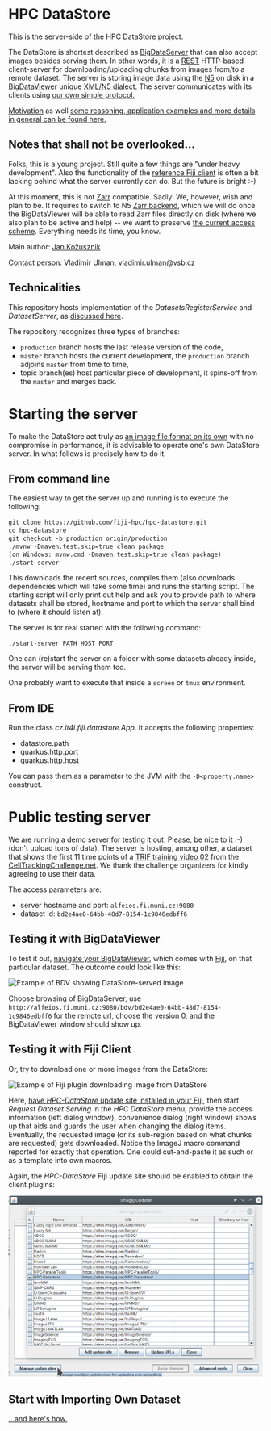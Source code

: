 # HPC DataStore
This is the server-side of the HPC DataStore project.

The DataStore is shortest described as [BigDataServer](https://imagej.net/plugins/bdv/server)
that can also accept images besides serving them. In other words, it is a [REST](https://en.wikipedia.org/wiki/Representational_state_transfer)
HTTP-based client-server for downloading/uploading chunks from images from/to a remote dataset.
The server is storing image data using the [N5](https://github.com/saalfeldlab/n5) on disk
in a [BigDataViewer](https://imagej.net/plugins/bdv) unique [XML/N5 dialect.](doc/DESCRIPTION.md#the-bdv-dialect)
The server communicates with its clients using [our own simple protocol.](https://docs.google.com/document/d/1ZeLc83dyNE9USBuvSCLEVGK-zQzUKFb7VGhOlVIRBvU/edit)

[Motivation](doc/HISTORY.md) as well [some reasoning, application examples and more
details in general can be found here.](doc/OUTLINE.md)

## Notes that shall not be overlooked...
Folks, this is a young project. Still quite a few things are "under heavy development".
Also the functionality of the [reference Fiji client](https://github.com/fiji-hpc/hpc-datastore-fiji)
is often a bit lacking behind what the server currently can do. But the future is bright :-)

At this moment, this is not [Zarr](https://zarr-specs.readthedocs.io/en/core-protocol-v3.0-dev/)
compatible. Sadly! We, however, wish and plan to be. It requires to switch to N5
[Zarr backend](https://github.com/saalfeldlab/n5-zarr), which we will do once the
BigDataViewer will be able to read Zarr files directly on disk (where we also plan
to be active and help) -- we want to preserve [the current access scheme](doc/DESCRIPTION.md#storage-architecture).
Everything needs its time, you know.

Main author: [Jan Kožusznik](https://github.com/kozusznik)

Contact person: Vladimir Ulman, <vladimir.ulman@vsb.cz>

## Technicalities
This repository hosts implementation of the *DatasetsRegisterService*
and *DatasetServer*, as [discussed here](doc/DESCRIPTION.md#connection-scheme).

The repository recognizes three types of branches:

- `production` branch hosts the last release version of the code,
- `master` branch hosts the current development, the `production` branch adjoins `master` from time to time,
- topic branch(es) host particular piece of development, it spins-off from the `master` and merges back.

# Starting the server
To make the DataStore act truly as [an image file format on its own](doc/APPLICATIONS.md#a-storage-independent-image-fileformat)
with no compromise in performance, it is advisable to operate one's own DataStore server.
In what follows is precisely how to do it.

## From command line
The easiest way to get the server up and running is to execute the following:

```
git clone https://github.com/fiji-hpc/hpc-datastore.git
cd hpc-datastore
git checkout -b production origin/production
./mvnw -Dmaven.test.skip=true clean package
(on Windows: mvnw.cmd -Dmaven.test.skip=true clean package)
./start-server
```

This downloads the recent sources, compiles them (also downloads dependencies which
will take some time) and runs the starting script. The starting script will only
print out help and ask you to provide path to where datasets shall be stored, hostname
and port to which the server shall bind to (where it should listen at).

The server is for real started with the following command:
```
./start-server PATH HOST PORT
```
One can (re)start the server on a folder with some datasets already inside,
the server will be serving them too.

One probably want to execute that inside a `screen` or `tmux` environment.

## From IDE
Run the class _cz.it4i.fiji.datastore.App_. It accepts the following properties:

- datastore.path
- quarkus.http.port
- quarkus.http.host

You can pass them as a parameter to the JVM with the `-D<property.name>` construct.

# Public testing server
We are running a demo server for testing it out. Please, be nice to it :-) (don't upload tons of data).
The server is hosting, among other, a dataset that shows the first 11 time points of a
[TRIF training video 02](http://celltrackingchallenge.net/3d-datasets/)
from the [CellTrackingChallenge.net](http://celltrackingchallenge.net/).
We thank the challenge organizers for kindly agreeing to use their data.

The access parameters are:

- server hostname and port: `alfeios.fi.muni.cz:9080`
- dataset id: `bd2e4ae0-64bb-48d7-8154-1c9846edbff6`

## Testing it with BigDataViewer
To test it out, [navigate your BigDataViewer](doc/APPLICATIONS.md#bdv-mastodon-and-friends),
which comes with [Fiji](https://imagej.net/software/fiji/downloads), on that particular dataset.
The outcome could look like this:

![Example of BDV showing DataStore-served image](doc/imgs/bdv-connects-to-datastore.png)

Choose browsing of BigDataServer, use `http://alfeios.fi.muni.cz:9080/bdv/bd2e4ae0-64bb-48d7-8154-1c9846edbff6`
for the remote url, choose the version 0, and the BigDataViewer window should show up.

## Testing it with Fiji Client
Or, try to download one or more images from the DataStore:

![Example of Fiji plugin downloading image from DataStore](doc/imgs/plugin-downloads-from-datastore.png)

Here, [have *HPC-DataStore* update site installed in your Fiji](doc/imgs/datastore-fiji-update-site.png),
then start *Request Dataset Serving* in the *HPC DataStore* menu, provide the access information (left dialog window),
convenience dialog (right window) shows up that aids and guards the user when changing the dialog items. Eventually,
the requested image (or its sub-region based on what chunks are requested) gets downloaded. Notice the ImageJ macro
command reported for exactly that operation. One could cut-and-paste it as such or as a template into own macros.

Again, the *HPC-DataStore* Fiji update site should be enabled to obtain the client plugins:

![HPC DataStore Fiji update site](doc/imgs/datastore-fiji-update-site.png)

## Start with Importing Own Dataset
[...and here's how.](doc/HOWTO.md#creating-from-an-existing-hdf5-xml)
